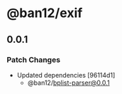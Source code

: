 # @ban12/exif

## 0.0.1

### Patch Changes

- Updated dependencies [96114d1]
  - @ban12/bplist-parser@0.0.1
